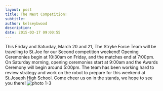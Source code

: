 ```yaml
---
layout: post
title: The Next Competition!
subtitle:
author: kelseybwood
description:
date: 2015-03-17 09:00:55
---
```


This Friday and Saturday, March 20 and 21, The Stryke Force Team will be traveling to St.Joe for our Second competition weekend! Opening Ceremonies begin at 10:30am on Friday, and the matches end at 7:00pm. On Saturday morning, opening ceremonies start at 9:00am and the Awards Ceremony will begin around 5:00pm. The team has been working hard to review strategy and work on the robot to prepare for this weekend at St.Joseph High School. Come cheer us on in the stands, we hope to see you there! ![photo 1-3](/wp-content/uploads/2015/03/photo-1-3-577x1024.png)
